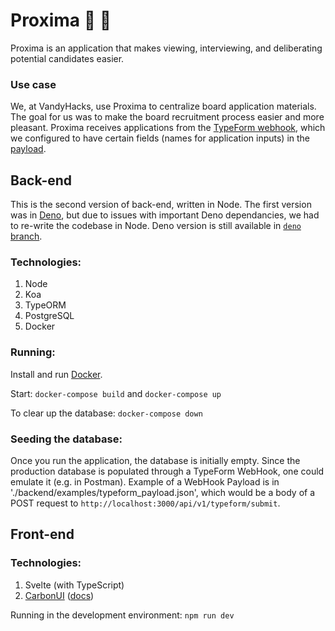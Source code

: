 # Proxima 🚀 🌌

Proxima is an application that makes viewing, interviewing, and deliberating potential candidates easier. 

### Use case
We, at VandyHacks, use Proxima to centralize board application materials. The goal for us was to make the board recruitment process easier and more pleasant. Proxima receives applications from the [TypeForm webhook](https://developer.typeform.com/webhooks/), which we configured to have certain fields (names for application inputs) in the [payload](https://github.com/VandyHacks/proxima/blob/09e49829175548eaf7f1fef8bef2f0d87851b066/backend/src/app/controllers/applicationController.ts#L94).


## Back-end

This is the second version of back-end, written in Node. The first version was in [Deno](https://deno.land/), but due to issues with important Deno dependancies, we had to re-write the codebase in Node. Deno version is still available in [`deno` branch](https://github.com/VandyHacks/proxima/tree/deno).

### Technologies:

1. Node
2. Koa
3. TypeORM
4. PostgreSQL
5. Docker

### Running:

Install and run [Docker](https://docs.docker.com/get-docker/).

Start:
`docker-compose build` and `docker-compose up`

To clear up the database:
`docker-compose down`

### Seeding the database:

Once you run the application, the database is initially empty. Since the production database is populated through a TypeForm WebHook, one could emulate it (e.g. in Postman). Example of a WebHook Payload is in './backend/examples/typeform_payload.json', which would be a body of a POST request to `http://localhost:3000/api/v1/typeform/submit`.

## Front-end
### Technologies:
1. Svelte (with TypeScript)
2. [CarbonUI](https://github.com/IBM/carbon-components-svelte) ([docs](https://carbon-svelte.vercel.app/))

Running in the development environment:
`npm run dev`
